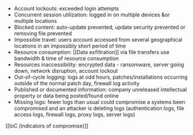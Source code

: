 - Account lockouts: exceeded login attempts
- Concurrent session utilization: logged in on multiple devices &or multiple locations
- Blocked content: auto-update prevented, update security prevented or removing file prevented
- Impossible travel: users account accessed from several geographical locations in an impossibly short period of time
- Resource consumption: [[Data exfiltration]] via file transfers use bandwidth & time of resource consumption
- Resources inaccessibility: encrypted data - ransomware, server going down, network disruption, account lockout
- Out-of-cycle logging: logs at odd hours, patches/installations occurring outside of the normal patch day, firewall log activity
- Published or documented information: company unreleased intellectual property or data being posted/found online
- Missing logs: fewer logs than usual could compromise a systems been compromised and an attacker is deleting logs (authentication logs, file access logs, firewall logs, proxy logs, server logs)

[[IoC (indicators of compromise)]]